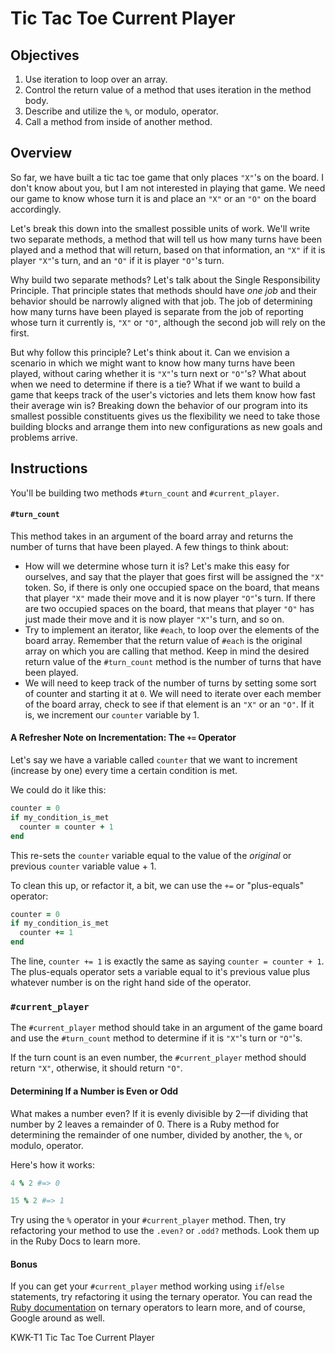 # Tic Tac Toe Current Player

## Objectives

1. Use iteration to loop over an array.
2. Control the return value of a method that uses iteration in the method body.
3. Describe and utilize the `%`, or modulo, operator.
4. Call a method from inside of another method.

## Overview

So far, we have built a tic tac toe game that only places `"X"`'s on the board. I don't know about you, but I am not interested in playing that game. We need our game to know whose turn it is and place an `"X"` or an `"O"` on the board accordingly.

Let's break this down into the smallest possible units of work. We'll write two separate methods, a method that will tell us how many turns have been played and a method that will return, based on that information, an `"X"` if it is player `"X"`'s turn, and an `"O"` if it is player `"O"`'s turn.

Why build two separate methods? Let's talk about the Single Responsibility Principle. That principle states that methods should have *one job* and their behavior should be narrowly aligned with that job. The job of determining how many turns have been played is separate from the job of reporting whose turn it currently is, `"X"` or `"O"`, although the second job will rely on the first.

But why follow this principle? Let's think about it. Can we envision a scenario in which we might want to know how many turns have been played, without caring whether it is `"X"`'s turn next or `"O"`'s? What about when we need to determine if there is a tie? What if we want to build a game that keeps track of the user's victories and lets them know how fast their average win is? Breaking down the behavior of our program into its smallest possible constituents gives us the flexibility we need to take those building blocks and arrange them into new configurations as new goals and problems arrive.

## Instructions

You'll be building two methods `#turn_count` and `#current_player`.

#### `#turn_count`

This method takes in an argument of the board array and returns the number of turns that have been played. A few things to think about:

* How will we determine whose turn it is? Let's make this easy for ourselves, and say that the player that goes first will be assigned the `"X"` token. So, if there is only one occupied space on the board, that means that player `"X"` made their move and it is now player `"O"`'s turn. If there are two occupied spaces on the board, that means that player `"O"` has just made their move and it is now player `"X"`'s turn, and so on.
* Try to implement an iterator, like `#each`, to loop over the elements of the board array. Remember that the return value of `#each` is the original array on which you are calling that method. Keep in mind the desired return value of the `#turn_count` method is the number of turns that have been played.
* We will need to keep track of the number of turns by setting some sort of counter and starting it at `0`. We will need to iterate over each member of the board array, check to see if that element is an `"X"` or an `"O"`. If it is, we increment our `counter` variable by 1.

#### A Refresher Note on Incrementation: The `+=` Operator

Let's say we have a variable called `counter` that we want to increment (increase by one) every time a certain condition is met.

We could do it like this:

```ruby
counter = 0
if my_condition_is_met
  counter = counter + 1
end
```
This re-sets the `counter` variable equal to the value of the *original* or previous `counter` variable value + 1.

To clean this up, or refactor it, a bit, we can use the `+=` or "plus-equals" operator:

```ruby
counter = 0
if my_condition_is_met
  counter += 1
end
```

The line, `counter += 1` is exactly the same as saying `counter = counter + 1`. The plus-equals operator sets a variable equal to it's previous value plus whatever number is on the right hand side of the operator.

### `#current_player`

The `#current_player` method should take in an argument of the game board and use the `#turn_count` method to determine if it is `"X"`'s turn or `"O"`'s.

If the turn count is an even number, the `#current_player` method should return `"X"`, otherwise, it should return `"O"`.

#### Determining If a Number is Even or Odd

What makes a number even? If it is evenly divisible by 2––if dividing that number by 2 leaves a remainder of 0. There is a Ruby method for determining the remainder of one number, divided by another, the `%`, or modulo, operator.

Here's how it works:

```ruby
4 % 2 #=> 0

15 % 2 #=> 1
```

Try using the `%` operator in your `#current_player` method. Then, try refactoring your method to use the `.even?` or `.odd?` methods. Look them up in the Ruby Docs to learn more.

#### Bonus

If you can get your `#current_player` method working using `if`/`else` statements, try refactoring it using the ternary operator. You can read the [Ruby documentation](http://ruby-doc.org/core-2.3.0//doc/syntax/control_expressions_rdoc.html#label-Ternary+if) on ternary operators to learn more, and of course, Google around as well. 

<p data-visibility='hidden'>KWK-T1 Tic Tac Toe Current Player</p>